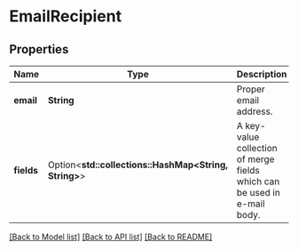 # EmailRecipient

## Properties

Name | Type | Description | Notes
------------ | ------------- | ------------- | -------------
**email** | **String** | Proper email address. | 
**fields** | Option<**std::collections::HashMap<String, String>**> | A key-value collection of merge fields which can be used in e-mail body. | [optional]

[[Back to Model list]](../README.md#documentation-for-models) [[Back to API list]](../README.md#documentation-for-api-endpoints) [[Back to README]](../README.md)


